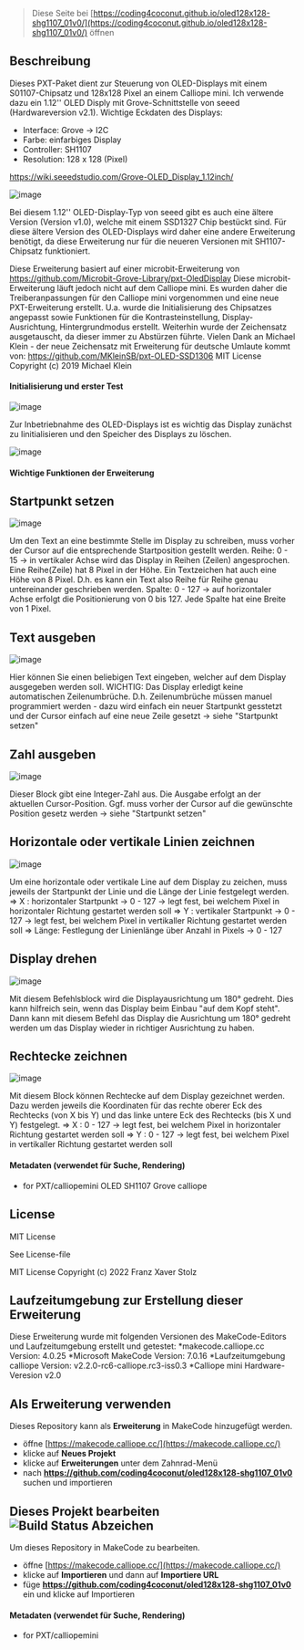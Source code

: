
> Diese Seite bei [https://coding4coconut.github.io/oled128x128-shg1107_01v0/](https://coding4coconut.github.io/oled128x128-shg1107_01v0/) öffnen

## Beschreibung

Dieses PXT-Paket dient zur Steuerung von OLED-Displays mit einem S01107-Chipsatz und 128x128 Pixel an einem Calliope mini.
Ich verwende dazu ein 1.12'' OLED Disply mit Grove-Schnittstelle von seeed (Hardwareversion v2.1). Wichtige Eckdaten des Displays:
   * Interface: Grove -> I2C
   * Farbe: einfarbiges Display
   * Controller: SH1107
   * Resolution: 128 x 128 (Pixel)

https://wiki.seeedstudio.com/Grove-OLED_Display_1.12inch/

![image](https://user-images.githubusercontent.com/91993589/174493006-810a9e61-dbf1-414f-959e-104159703b17.png)


Bei diesem 1.12'' OLED-Display-Typ von seeed gibt es auch eine ältere Version (Version v1.0), welche mit einem SSD1327 Chip bestückt sind.
Für diese ältere Version des OLED-Displays wird daher eine andere Erweiterung benötigt, da diese Erweiterung nur für die neueren Versionen mit SH1107-Chipsatz funktioniert.

Diese Erweiterung basiert auf einer microbit-Erweiterung von https://github.com/Microbit-Grove-Library/pxt-OledDisplay
Diese microbit-Erweiterung läuft jedoch nicht auf dem Calliope mini.
Es wurden daher die Treiberanpassungen für den Calliope mini vorgenommen und eine neue PXT-Erweiterung erstellt.
U.a. wurde die Initialisierung des Chipsatzes angepasst sowie Funktionen für die Kontrasteinstellung, Display-Ausrichtung, Hintergrundmodus erstellt.
Weiterhin wurde der Zeichensatz ausgetauscht, da dieser immer zu Abstürzen führte.
Vielen Dank an Michael Klein - der neue Zeichensatz mit Erweiterung für deutsche Umlaute kommt von:
https://github.com/MKleinSB/pxt-OLED-SSD1306
MIT License Copyright (c) 2019 Michael Klein


#### Initialisierung und erster Test

![image](https://user-images.githubusercontent.com/91993589/174495154-84380dcf-a531-42a0-ac62-c520feea4e4e.png)


Zur Inbetriebnahme des OLED-Displays ist es wichtig das Display zunächst zu Iinitialisieren und den Speicher des Displays zu löschen.

![image](https://user-images.githubusercontent.com/91993589/174494856-bc45937f-3b4a-4a66-8c67-e82f62f7071b.png)


#### Wichtige Funktionen der Erweiterung

## Startpunkt setzen

![image](https://user-images.githubusercontent.com/91993589/174493397-f59c0c93-8be7-4eb1-a6f9-f003fa7dd466.png)

Um den Text an eine bestimmte Stelle im Display zu schreiben, muss vorher der Cursor auf die entsprechende Startposition gestellt werden.
Reihe: 0 - 15 -> in vertikaler Achse wird das Display in Reihen (Zeilen) angesprochen. Eine Reihe(Zeile) hat 8 Pixel in der Höhe. Ein Textzeichen hat auch eine Höhe von 8 Pixel. D.h. es kann ein Text also Reihe für Reihe genau untereinander geschrieben werden.
Spalte: 0 - 127 -> auf horizontaler Achse erfolgt die Positionierung von 0 bis 127. Jede Spalte hat eine Breite von 1 Pixel.

## Text ausgeben

![image](https://user-images.githubusercontent.com/91993589/174493574-b078b5c1-fdfc-488d-b834-96040d6fae07.png)

Hier können Sie einen beliebigen Text eingeben, welcher auf dem Display ausgegeben werden soll.
WICHTIG: Das Display erledigt keine automatischen Zeilenumbrüche. D.h. Zeilenumbrüche müssen manuel programmiert werden - dazu wird einfach ein neuer Startpunkt gesstetzt und der Cursor einfach auf eine neue Zeile gesetzt -> siehe "Startpunkt setzen"

## Zahl ausgeben

![image](https://user-images.githubusercontent.com/91993589/174493688-1b0a5ef5-8e5a-4cd1-9eaa-33ee5c3cffb6.png)

Dieser Block gibt eine Integer-Zahl aus. 
Die Ausgabe erfolgt an der aktuellen Cursor-Position. Ggf. muss vorher der Cursor auf die gewünschte Position gesetz werden -> siehe "Startpunkt setzen"

## Horizontale oder vertikale Linien zeichnen

![image](https://user-images.githubusercontent.com/91993589/174494810-5289fafd-d6de-42db-a375-ca1abebc2de6.png)


Um eine horizontale oder vertikale Line auf dem Display zu zeichen, muss jeweils der Startpunkt der Linie und die Länge der Linie festgelegt werden.
=> X : horizontaler Startpunkt -> 0 - 127 -> legt fest, bei welchem Pixel in horizontaler Richtung gestartet werden soll
=> Y : vertikaler Startpunkt -> 0 - 127 -> legt fest, bei welchem Pixel in vertikaller Richtung gestartet werden soll
=> Länge: Festlegung der Linienlänge über Anzahl in Pixels -> 0 - 127 

## Display drehen

![image](https://user-images.githubusercontent.com/91993589/174493867-154312d7-42b8-45d5-89be-d5acd77aee94.png)

Mit diesem Befehlsblock wird die Displayausrichtung um 180° gedreht. 
Dies kann hilfreich sein, wenn das Display beim Einbau "auf dem Kopf steht". Dann kann mit diesem Befehl das Display die Ausrichtung um 180° gedreht werden um das Display wieder in richtiger Ausrichtung zu haben.

## Rechtecke zeichnen

![image](https://user-images.githubusercontent.com/91993589/174494704-026b3d2f-face-4393-9809-5a8eca25a4c1.png)

Mit diesem Block können Rechtecke auf dem Display gezeichnet werden.
Dazu werden jeweils die Koordinaten für das rechte oberer Eck des Rechtecks (von X bis Y) und das linke untere Eck des Rechtecks (bis X und Y) festgelegt.
=> X : 0 - 127 -> legt fest, bei welchem Pixel in horizontaler Richtung gestartet werden soll
=> Y : 0 - 127 -> legt fest, bei welchem Pixel in vertikaller Richtung gestartet werden soll


#### Metadaten (verwendet für Suche, Rendering)

* for PXT/calliopemini OLED SH1107 Grove calliope
<script src="https://makecode.com/gh-pages-embed.js"></script><script>makeCodeRender("{{ site.makecode.home_url }}", "{{ site.github.owner_name }}/{{ site.github.repository_name }}");</script>

## License
MIT License

See License-file

MIT License Copyright (c) 2022 Franz Xaver Stolz

## Laufzeitumgebung zur Erstellung dieser Erweiterung
Diese Erweiterung wurde mit folgenden Versionen des MakeCode-Editors und Laufzeitumgebung erstellt und getestet:
*makecode.calliope.cc Version:  4.0.25
*Microsoft MakeCode Version:  7.0.16
*Laufzeitumgebung calliope Version:  v2.2.0-rc6-calliope.rc3-iss0.3
*Calliope mini Hardware-Veresion v2.0

## Als Erweiterung verwenden

Dieses Repository kann als **Erweiterung** in MakeCode hinzugefügt werden.

* öffne [https://makecode.calliope.cc/](https://makecode.calliope.cc/)
* klicke auf **Neues Projekt**
* klicke auf **Erweiterungen** unter dem Zahnrad-Menü
* nach **https://github.com/coding4coconut/oled128x128-shg1107_01v0** suchen und importieren

## Dieses Projekt bearbeiten ![Build Status Abzeichen](https://github.com/coding4coconut/oled128x128-shg1107_01v0/workflows/MakeCode/badge.svg)

Um dieses Repository in MakeCode zu bearbeiten.

* öffne [https://makecode.calliope.cc/](https://makecode.calliope.cc/)
* klicke auf **Importieren** und dann auf **Importiere URL**
* füge **https://github.com/coding4coconut/oled128x128-shg1107_01v0** ein und klicke auf Importieren


#### Metadaten (verwendet für Suche, Rendering)

* for PXT/calliopemini
<script src="https://makecode.com/gh-pages-embed.js"></script><script>makeCodeRender("{{ site.makecode.home_url }}", "{{ site.github.owner_name }}/{{ site.github.repository_name }}");</script>
